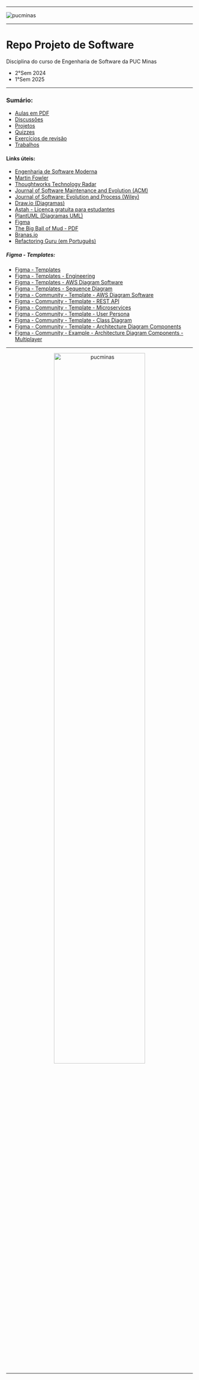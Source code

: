 -----

<img alt="pucminas" src="https://joaopauloaramuni.github.io/image/FUNDOCOREUCAPA.jpg?raw=true"/>

-----

# Repo Projeto de Software

Disciplina do curso de Engenharia de Software da PUC Minas 

- 2°Sem 2024
- 1°Sem 2025

-----

### Sumário:
- [Aulas em PDF](https://github.com/joaopauloaramuni/projeto-de-software/tree/main/PDF)
- [Discussões](https://github.com/joaopauloaramuni/projeto-de-software/tree/main/DISCUSSO%CC%83ES)
- [Projetos](https://github.com/joaopauloaramuni/projeto-de-software/tree/main/PROJETOS)
- [Quizzes](https://github.com/joaopauloaramuni/projeto-de-software/tree/main/QUIZZES)
- [Exercícios de revisão](https://github.com/joaopauloaramuni/projeto-de-software/tree/main/REVISA%CC%83O)
- [Trabalhos](https://github.com/joaopauloaramuni/projeto-de-software/tree/main/TRABALHOS)

#### Links úteis:
- [Engenharia de Software Moderna](https://engsoftmoderna.info/)
- [Martin Fowler](https://martinfowler.com/)
- [Thoughtworks Technology Radar](https://www.thoughtworks.com/pt-br/radar)
- [Journal of Software Maintenance and Evolution (ACM)](https://dl.acm.org/journal/jsme)
- [Journal of Software: Evolution and Process (Wiley)](https://onlinelibrary.wiley.com/journal/20477481)
- [Draw.io (Diagramas)](https://drawio.com/)
- [Astah - Licença gratuita para estudantes](https://astah.net/products/free-student-license/)
- [PlantUML (Diagramas UML)](https://plantuml.com/)
- [Figma](https://www.figma.com/pt-br/)
- [The Big Ball of Mud - PDF](https://joeyoder.com/PDFs/mud.pdf)
- [Branas.io](https://www.branas.io/index.html)
- [Refactoring Guru (em Português)](https://refactoring.guru/pt-br/)

##### Figma - Templates:
- [Figma - Templates](https://www.figma.com/pt-br/modelos/)
- [Figma - Templates - Engineering](https://www.figma.com/templates/engineering/)
- [Figma - Templates - AWS Diagram Software](https://www.figma.com/templates/aws-diagram-software/)
- [Figma - Templates - Sequence Diagram](https://www.figma.com/templates/sequence-diagram-example/)
- [Figma - Community - Template - AWS Diagram Software](https://www.figma.com/community/file/989585391556898521)
- [Figma - Community - Template - REST API](https://www.figma.com/community/file/1275291490973723744)
- [Figma - Community - Template - Microservices](https://www.figma.com/community/file/1289282634966901135)
- [Figma - Community - Template - User Persona](https://www.figma.com/community/file/881830156311997001)
- [Figma - Community - Template - Class Diagram](https://www.figma.com/community/widget/1223307422838321651)
- [Figma - Community - Template - Architecture Diagram Components](https://www.figma.com/community/file/989635781221754599)
- [Figma - Community - Example - Architecture Diagram Components - Multiplayer](https://www.figma.com/community/file/989634471195357925)

-----

<div align="center">
  <img width="70%" alt="pucminas" src="https://joaopauloaramuni.github.io/image/engsoft.png?raw=true"/>
</div>

-----
 
